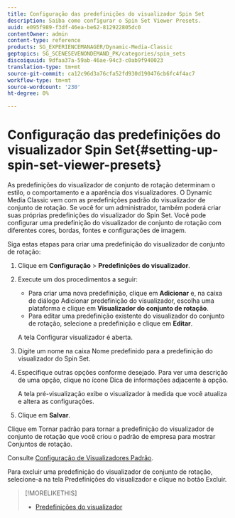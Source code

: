 ```yaml
---
title: Configuração das predefinições do visualizador Spin Set
description: Saiba como configurar o Spin Set Viewer Presets.
uuid: e095f989-f3df-46ea-be62-812922805dc0
contentOwner: admin
content-type: reference
products: SG_EXPERIENCEMANAGER/Dynamic-Media-Classic
geptopics: SG_SCENESEVENONDEMAND_PK/categories/spin_sets
discoiquuid: 9dfaa37a-59ab-46ae-94c3-c0ab9f940023
translation-type: tm+mt
source-git-commit: ca12c96d3a76cfa52fd930d190476cb6fc4f4ac7
workflow-type: tm+mt
source-wordcount: '230'
ht-degree: 0%

---
```



# Configuração das predefinições do visualizador Spin Set{#setting-up-spin-set-viewer-presets}

As predefinições do visualizador de conjunto de rotação determinam o estilo, o comportamento e a aparência dos visualizadores. O Dynamic Media Classic vem com as predefinições padrão do visualizador de conjunto de rotação. Se você for um administrador, também poderá criar suas próprias predefinições do visualizador do Spin Set. Você pode configurar uma predefinição do visualizador de conjunto de rotação com diferentes cores, bordas, fontes e configurações de imagem.

Siga estas etapas para criar uma predefinição do visualizador de conjunto de rotação:

1. Clique em **Configuração** > **Predefinições do visualizador**.
1. Execute um dos procedimentos a seguir:

   * Para criar uma nova predefinição, clique em **Adicionar** e, na caixa de diálogo Adicionar predefinição do visualizador, escolha uma plataforma e clique em **Visualizador do conjunto de rotação**.
   * Para editar uma predefinição existente do visualizador do conjunto de rotação, selecione a predefinição e clique em **Editar**.

   A tela Configurar visualizador é aberta.

1. Digite um nome na caixa Nome predefinido para a predefinição do visualizador do Spin Set.
1. Especifique outras opções conforme desejado. Para ver uma descrição de uma opção, clique no ícone Dica de informações adjacente à opção.

   A tela pré-visualização exibe o visualizador à medida que você atualiza e altera as configurações.

1. Clique em **Salvar**.

Clique em Tornar padrão para tornar a predefinição do visualizador de conjunto de rotação que você criou o padrão de empresa para mostrar Conjuntos de rotação.

Consulte [Configuração de Visualizadores Padrão](application-setup.md#configuring_default_viewers).

Para excluir uma predefinição do visualizador de conjunto de rotação, selecione-a na tela Predefinições do visualizador e clique no botão Excluir.

>[!MORELIKETHIS]
>
>* [Predefinições do visualizador](application-setup.md#viewer_presets)

